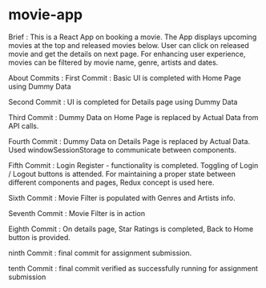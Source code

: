 # movie-app
Brief :
This is a React App on booking a movie. The App displays upcoming movies at the top and released movies below. User can click on released movie and get the details on next page. For enhancing user experience, movies can be filtered by movie name, genre, artists and dates.

About Commits :
First Commit : Basic UI is completed with Home Page using Dummy Data

Second Commit : UI is completed for Details page using Dummy Data

Third Commit : Dummy Data on Home Page is replaced by Actual Data from API calls. 

Fourth Commit : Dummy Data on Details Page is replaced by Actual Data. Used windowSessionStorage to communicate between components.

Fifth Commit : Login Register - functionality is completed. Toggling of Login / Logout buttons is attended. For maintaining a proper state between different components and pages, Redux concept is used here.

Sixth Commit : Movie Filter is populated with Genres and Artists info.

Seventh Commit : Movie Filter is in action

Eighth Commit : On details page, Star Ratings is completed, Back to Home button is provided.

ninth Commit : final commit for assignment submission. 

tenth Commit : final commit verified as successfully running for assignment submission
